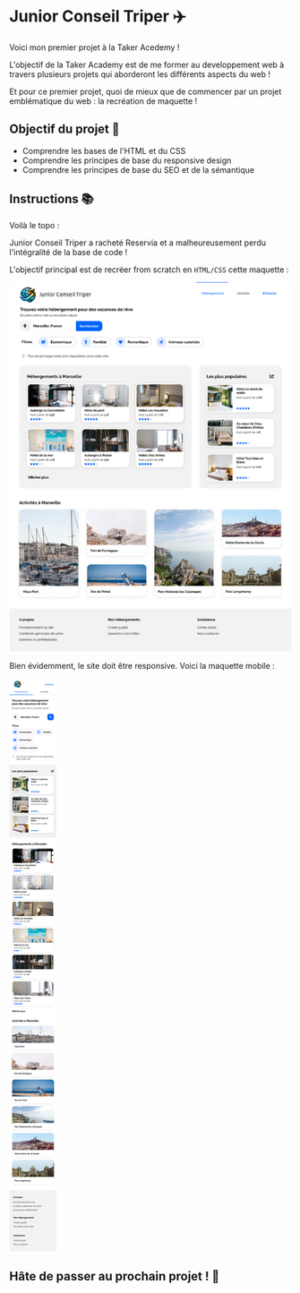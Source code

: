 # Junior Conseil Triper ✈️

Voici mon premier projet à la Taker Acedemy !

L'objectif de la Taker Academy est de me former au developpement web à travers plusieurs projets qui aborderont les différents aspects du web !

Et pour ce premier projet, quoi de mieux que de commencer par un projet emblématique du web : la recréation de maquette !

## Objectif du projet 🎯

- Comprendre les bases de l'HTML et du CSS
- Comprendre les principes de base du responsive design
- Comprendre les principes de base du SEO et de la sémantique

## Instructions 📚

Voilà le topo :

Junior Conseil Triper a racheté Reservia et a malheureusement perdu l'intégralité de la base de code !

L'objectif principal est de recréer from scratch en ``HTML/CSS`` cette maquette :

![Maquette Desktop](./maquettes/juniorConseilTriper_desktop.png)

Bien évidemment, le site doit être responsive. Voici la maquette mobile :

![Maquette Mobile](./maquettes/juniorConseilTriper_mobile.png)


## Hâte de passer au prochain projet ! 💪
